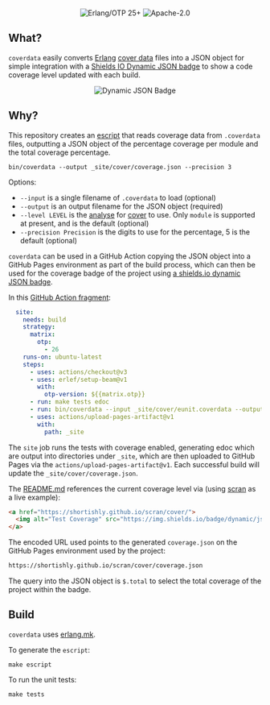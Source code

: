 <br>

<p align="center">
    <img alt="Erlang/OTP 25+" src="https://img.shields.io/badge/Erlang%2FOTP-25%2B-green?style=flat-square">
    <img alt="Apache-2.0" src="https://img.shields.io/github/license/shortishly/scran?style=flat-square">
</p>

## What?

`coverdata` easily converts [Erlang][erlang-org] [cover
data][erlang-org-cover] files into a JSON object for simple
integration with a [Shields IO Dynamic JSON
badge][shields-io-dynamic-json-badge] to show a code coverage level
updated with each build.

<p align="center">
  <img alt="Dynamic JSON Badge" src="https://img.shields.io/badge/dynamic/json?url=https%3A%2F%2Fshortishly.github.io%2Fcoverdata%2Fscran.json&query=%24.total&suffix=%25&label=coverage">
</p>

## Why?

This repository creates an [escript][erlang-org-escript] that reads
coverage data from `.coverdata` files, outputting a JSON object of
the percentage coverage per module and the total coverage percentage.

```shell
bin/coverdata --output _site/cover/coverage.json --precision 3
```

Options:

- `--input` is a single filename of `.coverdata` to load (optional)
- `--output` is an output filename for the JSON object (required)
- `--level LEVEL` is the [analyse][erlang-org-cover-analyse-1] for
  [cover][erlang-org-cover] to use. Only `module` is supported at
  present, and is the default (optional)
- `--precision Precision` is the digits to use for the percentage, 5
  is the default (optional)
  
`coverdata` can be used in a GitHub Action copying the JSON object
into a GitHub Pages environment as part of the build process, which
can then be used for the coverage badge of the project using [a
shields.io dynamic JSON badge][shields-io-dynamic-json-badge].

In this [GitHub Action fragment][shortishly-scran-main-yml]:

```yaml
  site:
    needs: build
    strategy:
      matrix:
        otp:
          - 26
    runs-on: ubuntu-latest
    steps:
      - uses: actions/checkout@v3
      - uses: erlef/setup-beam@v1
        with:
          otp-version: ${{matrix.otp}}
      - run: make tests edoc
      - run: bin/coverdata --input _site/cover/eunit.coverdata --output _site/cover/coverage.json --precision 3
      - uses: actions/upload-pages-artifact@v1
        with:
          path: _site
```

The `site` job runs the tests with coverage enabled, generating edoc
which are output into directories under `_site`, which are then
uploaded to GitHub Pages via the
`actions/upload-pages-artifact@v1`. Each successful build will update
the `_site/cover/coverage.json`.

The [README.md][shortishly-scran-readme-md] references the
current coverage level via (using [scran][shortishly-scran] as a live example):

```html
<a href="https://shortishly.github.io/scran/cover/">
  <img alt="Test Coverage" src="https://img.shields.io/badge/dynamic/json?url=https%3A%2F%2Fshortishly.github.io%2Fscran%2Fcover%2Fcoverage.json&query=%24.total&suffix=%25&style=flat-square&label=Test%20Coverage&color=green">
</a>
```

The encoded URL used points to the generated `coverage.json` on the
GitHub Pages environment used by the project:

```bash
https://shortishly.github.io/scran/cover/coverage.json
```

The query into the JSON object is `$.total` to select the total
coverage of the project within the badge.

## Build

`coverdata` uses [erlang.mk][erlang-mk].

To generate the `escript`:

```shell
make escript
```

To run the unit tests:

```shell
make tests
```

[erlang-mk]: https://erlang.mk
[erlang-org-cover-analyse-1]: https://www.erlang.org/doc/man/cover.html#analyse-1
[erlang-org-cover]: https://www.erlang.org/doc/apps/tools/cover_chapter.html
[erlang-org-escript]: https://www.erlang.org/doc/man/escript.html
[erlang-org]: https://www.erlang.org
[shields-io-dynamic-json-badge]: https://shields.io/badges/dynamic-json-badge
[shortishly-scran-main-yml]: https://github.com/shortishly/scran/blob/main/.github/workflows/main.yml
[shortishly-scran-readme-md]: https://github.com/shortishly/scran/blob/main/README.md
[shortishly-scran]: https://github.com/shortishly/scran/
